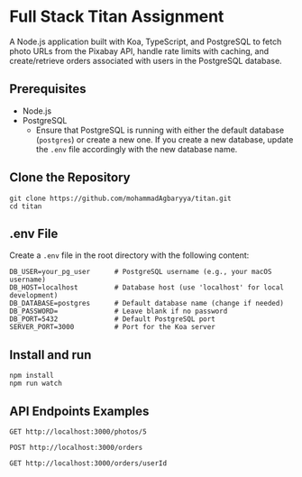 # Full Stack Titan Assignment

A Node.js application built with Koa, TypeScript, and PostgreSQL to fetch photo URLs from the Pixabay API, handle rate limits with caching, and create/retrieve orders associated with users in the PostgreSQL database.

## Prerequisites

- Node.js
- PostgreSQL
  - Ensure that PostgreSQL is running with either the default database (`postgres`) or create a new one. If you create a new database, update the `.env` file accordingly with the new database name.

## Clone the Repository

```
git clone https://github.com/mohammadAgbaryya/titan.git
cd titan
```

## .env File

Create a `.env` file in the root directory with the following content:

```
DB_USER=your_pg_user      # PostgreSQL username (e.g., your macOS username)
DB_HOST=localhost         # Database host (use 'localhost' for local development)
DB_DATABASE=postgres      # Default database name (change if needed)
DB_PASSWORD=              # Leave blank if no password
DB_PORT=5432              # Default PostgreSQL port
SERVER_PORT=3000          # Port for the Koa server
```

## Install and run

```
npm install
npm run watch
```

## API Endpoints Examples

```
GET http://localhost:3000/photos/5

POST http://localhost:3000/orders

GET http://localhost:3000/orders/userId
```